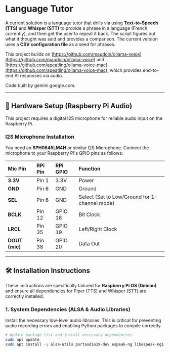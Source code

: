 
# Language Tutor

A current solution is a language tutor that drills via using **Text-to-Speech (TTS)** and **Whisper (STT)** to provide a phrase in a language (French currently), and then get the user to repeat it back. The script figures out what it thought was said and provides a comparison. The current version uses a **CSV configuration file** as a seed for phrases.

This project builds on [https://github.com/maudoin/ollama-voice](https://github.com/maudoin/ollama-voice) and [https://github.com/apeatling/ollama-voice-mac](https://github.com/apeatling/ollama-voice-mac), which provides end-to-end AI responses via audio.

Code built by gemini.google.com.

---

## 🎤 Hardware Setup (Raspberry Pi Audio)

This project requires a digital I2S microphone for reliable audio input on the Raspberry Pi.

### I2S Microphone Installation

You need an **SPH0645LM4H** or similar I2S Microphone. Connect the microphone to your Raspberry Pi's GPIO pins as follows:

| Mic Pin | RPi Pin | RPi GPIO | Function |
| :--- | :--- | :--- | :--- |
| **3.3V** | Pin 1 | 3.3V | Power |
| **GND** | Pin 6 | GND | Ground |
| **SEL** | Pin 6 | GND | Select (Set to Low/Ground for 1-channel mode) |
| **BCLK** | Pin 12 | GPIO 18 | Bit Clock |
| **LRCL** | Pin 35 | GPIO 19 | Left/Right Clock |
| **DOUT (mic)**| Pin 38 | GPIO 20 | Data Out |

---

## 🛠️ Installation Instructions

These instructions are specifically tailored for **Raspberry Pi OS (Debian)** and ensure all dependencies for Piper (TTS) and Whisper (STT) are correctly installed.

### 1. System Dependencies (ALSA & Audio Libraries)

Install the necessary low-level audio libraries. This is critical for preventing audio recording errors and enabling Python packages to compile correctly.

```bash
# Update package list and install necessary dependencies
sudo apt update
sudo apt install -y alsa-utils portaudio19-dev espeak-ng libespeak-ng1
